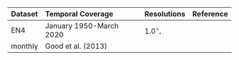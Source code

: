|Dataset | Temporal Coverage | Resolutions | Reference |
|:---	 | :----   	     |:----	   |  	   ---:|
|  EN4   |January 1950-March 2020 | $1.0^{\circ}$,
  monthly | Good et al. (2013)|
